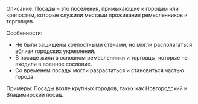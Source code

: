 
Описание: Посады – это поселения, примыкающие к городам или крепостям, которые служили местами проживания ремесленников и торговцев.

Особенности:

- Не были защищены крепостными стенами, но могли располагаться вблизи городских укреплений.
- В посаде жили в основном ремесленники и торговцы, которые не входили в военное сословие.
- Со временем посады могли разрастаться и становиться частью города.


Примеры: Посады возле крупных городов, таких как Новгородский и Владимирский посад.
